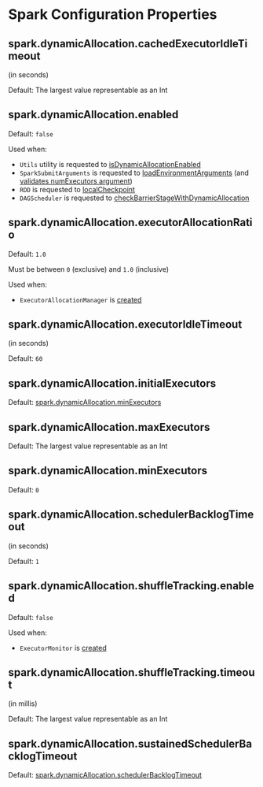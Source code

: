 # Spark Configuration Properties

## <span id="spark.dynamicAllocation.cachedExecutorIdleTimeout"><span id="DYN_ALLOCATION_CACHED_EXECUTOR_IDLE_TIMEOUT"> spark.dynamicAllocation.cachedExecutorIdleTimeout

(in seconds)

Default: The largest value representable as an Int

## <span id="spark.dynamicAllocation.enabled"><span id="DYN_ALLOCATION_ENABLED"> spark.dynamicAllocation.enabled

Default: `false`

Used when:

* `Utils` utility is requested to [isDynamicAllocationEnabled](../Utils.md#isDynamicAllocationEnabled)
* `SparkSubmitArguments` is requested to [loadEnvironmentArguments](../tools/SparkSubmitArguments.md#loadEnvironmentArguments) (and [validates numExecutors argument](../tools/SparkSubmitArguments.md#validateSubmitArguments))
* `RDD` is requested to [localCheckpoint](../rdd/RDD.md#localCheckpoint)
* `DAGScheduler` is requested to [checkBarrierStageWithDynamicAllocation](../scheduler/DAGScheduler.md#checkBarrierStageWithDynamicAllocation)

## <span id="spark.dynamicAllocation.executorAllocationRatio"><span id="DYN_ALLOCATION_EXECUTOR_ALLOCATION_RATIO"> spark.dynamicAllocation.executorAllocationRatio

Default: `1.0`

Must be between `0` (exclusive) and `1.0` (inclusive)

Used when:

* `ExecutorAllocationManager` is [created](ExecutorAllocationManager.md#executorAllocationRatio)

## <span id="spark.dynamicAllocation.executorIdleTimeout"><span id="DYN_ALLOCATION_EXECUTOR_IDLE_TIMEOUT"> spark.dynamicAllocation.executorIdleTimeout

(in seconds)

Default: `60`

## <span id="spark.dynamicAllocation.initialExecutors"><span id="DYN_ALLOCATION_INITIAL_EXECUTORS"> spark.dynamicAllocation.initialExecutors

Default: [spark.dynamicAllocation.minExecutors](#DYN_ALLOCATION_MIN_EXECUTORS)

## <span id="spark.dynamicAllocation.maxExecutors"><span id="DYN_ALLOCATION_MAX_EXECUTORS"> spark.dynamicAllocation.maxExecutors

Default: The largest value representable as an Int

## <span id="spark.dynamicAllocation.minExecutors"><span id="DYN_ALLOCATION_MIN_EXECUTORS"> spark.dynamicAllocation.minExecutors

Default: `0`

## <span id="spark.dynamicAllocation.schedulerBacklogTimeout"><span id="DYN_ALLOCATION_SCHEDULER_BACKLOG_TIMEOUT"> spark.dynamicAllocation.schedulerBacklogTimeout

(in seconds)

Default: `1`

## <span id="spark.dynamicAllocation.shuffleTracking.enabled"><span id="DYN_ALLOCATION_SHUFFLE_TRACKING_ENABLED"> spark.dynamicAllocation.shuffleTracking.enabled

Default: `false`

Used when:

* `ExecutorMonitor` is [created](ExecutorMonitor.md#shuffleTrackingEnabled)

## <span id="spark.dynamicAllocation.shuffleTracking.timeout"><span id="DYN_ALLOCATION_SHUFFLE_TRACKING_TIMEOUT"> spark.dynamicAllocation.shuffleTracking.timeout

(in millis)

Default: The largest value representable as an Int

## <span id="spark.dynamicAllocation.sustainedSchedulerBacklogTimeout"><span id="DYN_ALLOCATION_SUSTAINED_SCHEDULER_BACKLOG_TIMEOUT"> spark.dynamicAllocation.sustainedSchedulerBacklogTimeout

Default: [spark.dynamicAllocation.schedulerBacklogTimeout](#DYN_ALLOCATION_SCHEDULER_BACKLOG_TIMEOUT)
